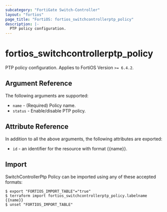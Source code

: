 ```yaml
---
subcategory: "FortiGate Switch-Controller"
layout: "fortios"
page_title: "FortiOS: fortios_switchcontrollerptp_policy"
description: |-
  PTP policy configuration.
---
```


# fortios_switchcontrollerptp_policy
PTP policy configuration. Applies to FortiOS Version `>= 6.4.2`.

## Argument Reference

The following arguments are supported:

* `name` - (Required) Policy name.
* `status` - Enable/disable PTP policy.


## Attribute Reference

In addition to all the above arguments, the following attributes are exported:
* `id` - an identifier for the resource with format {{name}}.

## Import

SwitchControllerPtp Policy can be imported using any of these accepted formats:
```
$ export "FORTIOS_IMPORT_TABLE"="true"
$ terraform import fortios_switchcontrollerptp_policy.labelname {{name}}
$ unset "FORTIOS_IMPORT_TABLE"
```
